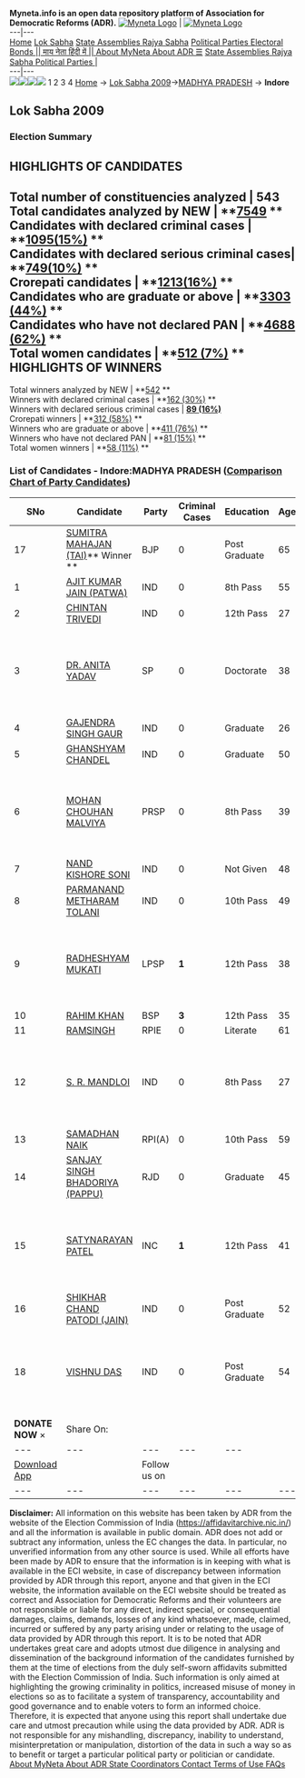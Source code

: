 **Myneta.info is an open data repository platform of Association for Democratic Reforms (ADR).**
[![Myneta Logo](https://www.myneta.info/lib/img/myneta-logo.png)](https://www.myneta.info/) | [![Myneta Logo](https://www.myneta.info/lib/img/adr-logo.png)](https://adrindia.org)  
---|---  
[Home](https://www.myneta.info/) [Lok Sabha](https://www.myneta.info/#ls "Lok Sabha") [ State Assemblies ](https://www.myneta.info/#sa "State Assemblies") [Rajya Sabha](https://www.myneta.info/#rs "Rajya Sabha") [Political Parties ](https://www.myneta.info/party "Political Parties") [ Electoral Bonds ](https://www.myneta.info/electoral_bonds "Electoral Bonds") [ || माय नेता हिंदी में || ](https://translate.google.co.in/translate?prev=hp&hl=en&js=y&u=www.myneta.info&sl=en&tl=hi&history_state0=) [ About MyNeta ](https://adrindia.org/content/about-myneta) [ About ADR ](https://adrindia.org/about-adr/who-we-are) [☰](javascript:void\(0\))
[ State Assemblies ](https://www.myneta.info/#sa "State Assemblies") [ Rajya Sabha ](https://www.myneta.info/#rs "Rajya Sabha") [ Political Parties ](https://www.myneta.info/party "Political Parties")
|   
---|---  
![](https://www.myneta.info/lib/img/banner/banner-1.png)![](https://www.myneta.info/lib/img/banner/banner-2.png)![](https://www.myneta.info/lib/img/banner/banner-3.png)![](https://www.myneta.info/lib/img/banner/banner-4.png)
1  2  3  4 
[Home](https://www.myneta.info/) → [Lok Sabha 2009](https://www.myneta.info/ls2009/)→[MADHYA PRADESH](https://www.myneta.info/ls2009/index.php?action=show_constituencies&state_id=12) → **Indore**
### 
## Lok Sabha 2009
###  Election Summary 
HIGHLIGHTS OF CANDIDATES  
---  
Total number of constituencies analyzed |  543   
Total candidates analyzed by NEW | **[7549](https://www.myneta.info/ls2009/index.php?action=summary&subAction=candidates_analyzed&sort=candidate#summary) **  
Candidates with declared criminal cases | **[1095(15%)](https://www.myneta.info/ls2009/index.php?action=summary&subAction=crime&sort=candidate#summary) **  
Candidates with declared serious criminal cases| **[749(10%)](https://www.myneta.info/ls2009/index.php?action=summary&subAction=serious_crime&sort=candidate#summary) **  
Crorepati candidates | **[1213(16%)](https://www.myneta.info/ls2009/index.php?action=summary&subAction=crorepati&sort=candidate#summary) **  
Candidates who are graduate or above | **[3303 (44%)](https://www.myneta.info/ls2009/index.php?action=summary&subAction=education&sort=candidate#summary) **  
Candidates who have not declared PAN | **[4688 (62%)](https://www.myneta.info/ls2009/index.php?action=summary&subAction=without_pan&sort=candidate#summary) **  
Total women candidates | **[512 (7%)](https://www.myneta.info/ls2009/index.php?action=summary&subAction=women_candidate&sort=candidate#summary) **  
HIGHLIGHTS OF WINNERS  
---  
Total winners analyzed by NEW | **[542](https://www.myneta.info/ls2009/index.php?action=summary&subAction=winner_analyzed&sort=candidate#summary) **  
Winners with declared criminal cases | **[162 (30%)](https://www.myneta.info/ls2009/index.php?action=summary&subAction=winner_crime&sort=candidate#summary) **  
Winners with declared serious criminal cases | **[89 (16%)](https://www.myneta.info/ls2009/index.php?action=summary&subAction=winner_serious_crime&sort=candidate#summary)**  
Crorepati winners | **[312 (58%)](https://www.myneta.info/ls2009/index.php?action=summary&subAction=winner_crorepati&sort=candidate#summary) **  
Winners who are graduate or above | **[411 (76%)](https://www.myneta.info/ls2009/index.php?action=summary&subAction=winner_education&sort=candidate#summary) **  
Winners who have not declared PAN | **[81 (15%)](https://www.myneta.info/ls2009/index.php?action=summary&subAction=winner_without_pan&sort=candidate#summary) **  
Total women winners | **[58 (11%)](https://www.myneta.info/ls2009/index.php?action=summary&subAction=winner_women&sort=candidate#summary) **  
### List of Candidates - Indore:MADHYA PRADESH ([Comparison Chart of Party Candidates](https://www.myneta.info/ls2009/comparisonchart.php?constituency_id=328))
SNo | Candidate| Party| Criminal Cases| Education| Age| Total Assets| Liabilities  
---|---|---|---|---|---|---|---  
17  | [SUMITRA MAHAJAN (TAI)](https://www.myneta.info/ls2009/candidate.php?candidate_id=5260)** Winner ** | BJP | 0 | Post Graduate| 65 | Rs 79,74,006 ~ 79 Lacs+ | Rs 44,29,400 ~ 44 Lacs+  
1  | [AJIT KUMAR JAIN (PATWA)](https://www.myneta.info/ls2009/candidate.php?candidate_id=5266) | IND | 0 | 8th Pass| 55 | Rs 6,60,000 ~ 6 Lacs+ | Rs 0 ~   
2  | [CHINTAN TRIVEDI](https://www.myneta.info/ls2009/candidate.php?candidate_id=5269) | IND | 0 | 12th Pass| 27 | Rs 4,160 ~ 4 Thou+ | Rs 0 ~   
3  | [DR. ANITA YADAV](https://www.myneta.info/ls2009/candidate.php?candidate_id=5257) | SP | 0 | Doctorate| 38 | ![](https://myneta.info/image_v2.php?myneta_folder=ls2009&candidate_id=5257&col=ta) | ![](https://myneta.info/image_v2.php?myneta_folder=ls2009&candidate_id=5257&col=lia)  
4  | [GAJENDRA SINGH GAUR](https://www.myneta.info/ls2009/candidate.php?candidate_id=5267) | IND | 0 | Graduate| 26 | Rs 4,18,500 ~ 4 Lacs+ | Rs 0 ~   
5  | [GHANSHYAM CHANDEL](https://www.myneta.info/ls2009/candidate.php?candidate_id=5268) | IND | 0 | Graduate| 50 | Rs 13,42,500 ~ 13 Lacs+ | Rs 19,000 ~ 19 Thou+  
6  | [MOHAN CHOUHAN MALVIYA](https://www.myneta.info/ls2009/candidate.php?candidate_id=5262) | PRSP | 0 | 8th Pass| 39 | ![](https://myneta.info/image_v2.php?myneta_folder=ls2009&candidate_id=5262&col=ta) | ![](https://myneta.info/image_v2.php?myneta_folder=ls2009&candidate_id=5262&col=lia)  
7  | [NAND KISHORE SONI](https://www.myneta.info/ls2009/candidate.php?candidate_id=5270) | IND | 0 | Not Given| 48 | Rs 11,82,725 ~ 11 Lacs+ | Rs 0 ~   
8  | [PARMANAND METHARAM TOLANI](https://www.myneta.info/ls2009/candidate.php?candidate_id=5271) | IND | 0 | 10th Pass| 49 | Rs 5,95,500 ~ 5 Lacs+ | Rs 0 ~   
9  | [RADHESHYAM MUKATI](https://www.myneta.info/ls2009/candidate.php?candidate_id=5263) | LPSP | **1** | 12th Pass| 38 | ![](https://myneta.info/image_v2.php?myneta_folder=ls2009&candidate_id=5263&col=ta) | ![](https://myneta.info/image_v2.php?myneta_folder=ls2009&candidate_id=5263&col=lia)  
10  | [RAHIM KHAN](https://www.myneta.info/ls2009/candidate.php?candidate_id=5258) | BSP | **3** | 12th Pass| 35 | Rs 18,00,000 ~ 18 Lacs+ | Rs 0 ~   
11  | [RAMSINGH](https://www.myneta.info/ls2009/candidate.php?candidate_id=5264) | RPIE | 0 | Literate| 61 | Nil | Rs 0 ~   
12  | [S. R. MANDLOI](https://www.myneta.info/ls2009/candidate.php?candidate_id=5272) | IND | 0 | 8th Pass| 27 | ![](https://myneta.info/image_v2.php?myneta_folder=ls2009&candidate_id=5272&col=ta) | ![](https://myneta.info/image_v2.php?myneta_folder=ls2009&candidate_id=5272&col=lia)  
13  | [SAMADHAN NAIK](https://www.myneta.info/ls2009/candidate.php?candidate_id=5265) | RPI(A) | 0 | 10th Pass| 59 | Rs 1,10,500 ~ 1 Lacs+ | Rs 0 ~   
14  | [SANJAY SINGH BHADORIYA (PAPPU)](https://www.myneta.info/ls2009/candidate.php?candidate_id=5261) | RJD | 0 | Graduate| 45 | Rs 61,84,200 ~ 61 Lacs+ | Rs 8,60,000 ~ 8 Lacs+  
15  | [SATYNARAYAN PATEL](https://www.myneta.info/ls2009/candidate.php?candidate_id=5259) | INC | **1** | 12th Pass| 41 | ![](https://myneta.info/image_v2.php?myneta_folder=ls2009&candidate_id=5259&col=ta) | ![](https://myneta.info/image_v2.php?myneta_folder=ls2009&candidate_id=5259&col=lia)  
16  | [SHIKHAR CHAND PATODI (JAIN)](https://www.myneta.info/ls2009/candidate.php?candidate_id=5274) | IND | 0 | Post Graduate| 52 | Rs 2,37,500 ~ 2 Lacs+ | Rs 0 ~   
18  | [VISHNU DAS](https://www.myneta.info/ls2009/candidate.php?candidate_id=5273) | IND | 0 | Post Graduate| 54 | ![](https://myneta.info/image_v2.php?myneta_folder=ls2009&candidate_id=5273&col=ta) | ![](https://myneta.info/image_v2.php?myneta_folder=ls2009&candidate_id=5273&col=lia)  
|  **DONATE NOW** × |  Share On:  | [](https://api.whatsapp.com/send?text=https%3A%2F%2Fmyneta.info%2Fpunjab2022%2Findex.php%3Faction%3Dshow_constituencies%26state_id%3D19) | [](https://www.facebook.com/sharer/sharer.php?u=https%3A%2F%2Fmyneta.info%2Fpunjab2022%2Findex.php%3Faction%3Dshow_constituencies%26state_id%3D19) | [](https://twitter.com/share?url=https%3A%2F%2Fmyneta.info%2Fpunjab2022%2Findex.php%3Faction%3Dshow_constituencies%26state_id%3D19)  
---|---|---|---|---  
| [ Download App ](https://play.google.com/store/apps/details?id=com.webrosoft.myneta1&pcampaignid=pcampaignidMKT-Other-global-all-co-prtnr-py-PartBadge-Mar2515-1) | [](https://play.google.com/store/apps/details?id=com.webrosoft.myneta1&pcampaignid=pcampaignidMKT-Other-global-all-co-prtnr-py-PartBadge-Mar2515-1) |  Follow us on  | [](https://www.facebook.com/adrindia.org/) | [](https://twitter.com/adrspeaks) | [](https://groups.google.com/g/national-election-watch?hl=en&pli=1) | [](https://www.instagram.com/adrspeaks/) | [](https://www.youtube.com/user/adrspeaks) | [](https://sharechat.com/profile/adrspeaks)  
---|---|---|---|---|---|---|---|---  
**Disclaimer:** All information on this website has been taken by ADR from the website of the Election Commission of India (https://affidavitarchive.nic.in/) and all the information is available in public domain. ADR does not add or subtract any information, unless the EC changes the data. In particular, no unverified information from any other source is used. While all efforts have been made by ADR to ensure that the information is in keeping with what is available in the ECI website, in case of discrepancy between information provided by ADR through this report, anyone and that given in the ECI website, the information available on the ECI website should be treated as correct and Association for Democratic Reforms and their volunteers are not responsible or liable for any direct, indirect special, or consequential damages, claims, demands, losses of any kind whatsoever, made, claimed, incurred or suffered by any party arising under or relating to the usage of data provided by ADR through this report. It is to be noted that ADR undertakes great care and adopts utmost due diligence in analysing and dissemination of the background information of the candidates furnished by them at the time of elections from the duly self-sworn affidavits submitted with the Election Commission of India. Such information is only aimed at highlighting the growing criminality in politics, increased misuse of money in elections so as to facilitate a system of transparency, accountability and good governance and to enable voters to form an informed choice. Therefore, it is expected that anyone using this report shall undertake due care and utmost precaution while using the data provided by ADR. ADR is not responsible for any mishandling, discrepancy, inability to understand, misinterpretation or manipulation, distortion of the data in such a way so as to benefit or target a particular political party or politician or candidate. 
[ About MyNeta ](https://adrindia.org/content/about-myneta) [ About ADR ](https://adrindia.org/about-adr/who-we-are) [ State Coordinators ](https://adrindia.org/about-adr/state-coordinators) [ Contact ](https://adrindia.org/contact-us) [ Terms of Use ](https://adrindia.org/content/adr-terms-use) [ FAQs ](https://adrindia.org/content/faqs)
